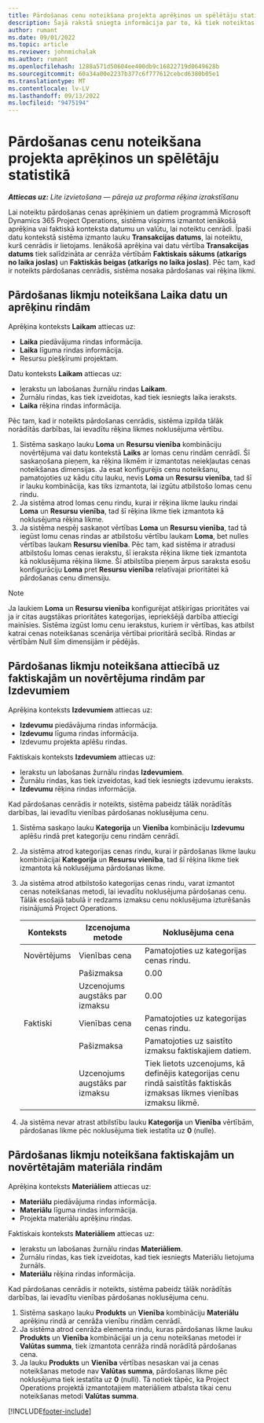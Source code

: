 ```yaml
---
title: Pārdošanas cenu noteikšana projekta aprēķinos un spēlētāju statistikā
description: Šajā rakstā sniegta informācija par to, kā tiek noteiktas pārdošanas cenas projektu aprēķiniem un datiem.
author: rumant
ms.date: 09/01/2022
ms.topic: article
ms.reviewer: johnmichalak
ms.author: rumant
ms.openlocfilehash: 1288a571d50604ee400db9c16822719d0649628b
ms.sourcegitcommit: 60a34a00e2237b377c6f777612cebcd6380b05e1
ms.translationtype: MT
ms.contentlocale: lv-LV
ms.lasthandoff: 09/13/2022
ms.locfileid: "9475194"
---
```

# <a name="determine-sales-prices-for-project-estimates-and-actuals"></a>Pārdošanas cenu noteikšana projekta aprēķinos un spēlētāju statistikā

_**Attiecas uz:** Lite izvietošana — pāreja uz proforma rēķina izrakstīšanu_

Lai noteiktu pārdošanas cenas aprēķiniem un datiem programmā Microsoft Dynamics 365 Project Operations, sistēma vispirms izmantot ienākošā aprēķina vai faktiskā konteksta datumu un valūtu, lai noteiktu cenrādi. Īpaši datu kontekstā sistēma izmanto lauku **Transakcijas datums**, lai noteiktu, kurš cenrādis ir lietojams. Ienākošā aprēķina vai datu vērtība **Transakcijas datums** tiek salīdzināta ar cenrāža vērtībām **Faktiskais sākums (atkarīgs no laika joslas)** un **Faktiskās beigas (atkarīgs no laika joslas)**. Pēc tam, kad ir noteikts pārdošanas cenrādis, sistēma nosaka pārdošanas vai rēķina likmi.

## <a name="determining-sales-rates-on-actual-and-estimate-lines-for-time"></a>Pārdošanas likmju noteikšana Laika datu un aprēķinu rindām

Aprēķina konteksts **Laikam** attiecas uz:

- **Laika** piedāvājuma rindas informācija.
- **Laika** līguma rindas informācija.
- Resursu piešķīrumi projektam.

Datu konteksts **Laikam** attiecas uz:

- Ierakstu un labošanas žurnālu rindas **Laikam**.
- Žurnālu rindas, kas tiek izveidotas, kad tiek iesniegts laika ieraksts.
- **Laika** rēķina rindas informācija. 

Pēc tam, kad ir noteikts pārdošanas cenrādis, sistēma izpilda tālāk norādītās darbības, lai ievadītu rēķina likmes noklusējuma vērtību.

1. Sistēma saskaņo lauku **Loma** un **Resursu vienība** kombināciju novērtējuma vai datu kontekstā **Laiks** ar lomas cenu rindām cenrādī. Šī saskaņošana pieņem, ka rēķina likmēm ir izmantotas neiekļautas cenas noteikšanas dimensijas. Ja esat konfigurējis cenu noteikšanu, pamatojoties uz kādu citu lauku, nevis **Loma** un **Resursu vienība**, tad šī ir lauku kombinācija, kas tiks izmantota, lai izgūtu atbilstošo lomas cenu rindu.
1. Ja sistēma atrod lomas cenu rindu, kurai ir rēķina likme lauku rindai **Loma** un **Resursu vienība**, tad šī rēķina likme tiek izmantota kā noklusējuma rēķina likme.
1. Ja sistēma nespēj saskaņot vērtības **Loma** un **Resursu vienība**, tad tā iegūst lomu cenas rindas ar atbilstošu vērtību laukam **Loma**, bet nulles vērtības laukam **Resursu vienība**. Pēc tam, kad sistēma ir atradusi atbilstošu lomas cenas ierakstu, šī ieraksta rēķina likme tiek izmantota kā noklusējuma rēķina likme. Šī atbilstība pieņem ārpus saraksta esošu konfigurāciju **Loma** pret **Resursu vienība** relatīvajai prioritātei kā pārdošanas cenu dimensiju.

> [!NOTE]
> Ja laukiem **Loma** un **Resursu vienība** konfigurējat atšķirīgas prioritātes vai ja ir citas augstākas prioritātes kategorijas, iepriekšējā darbība attiecīgi mainīsies. Sistēma izgūst lomu cenu ierakstus, kuriem ir vērtības, kas atbilst katrai cenas noteikšanas scenārija vērtībai prioritārā secībā. Rindas ar vērtībām Null šīm dimensijām ir pēdējās.

## <a name="determining-sales-rates-on-actual-and-estimate-lines-for-expense"></a>Pārdošanas likmju noteikšana attiecībā uz faktiskajām un novērtējuma rindām par Izdevumiem

Aprēķina konteksts **Izdevumiem** attiecas uz:

- **Izdevumu** piedāvājuma rindas informācija.
- **Izdevumu** līguma rindas informācija.
- Izdevumu projekta aplēšu rindas.

Faktiskais konteksts **Izdevumiem** attiecas uz:

- Ierakstu un labošanas žurnālu rindas **Izdevumiem**.
- Žurnālu rindas, kas tiek izveidotas, kad tiek iesniegts izdevumu ieraksts.
- **Izdevumu** rēķina rindas informācija. 

Kad pārdošanas cenrādis ir noteikts, sistēma pabeidz tālāk norādītās darbības, lai ievadītu vienības pārdošanas noklusējuma cenu.

1. Sistēma saskaņo lauku **Kategorija** un **Vienība** kombināciju **Izdevumu** aplēšu rindā pret kategoriju cenu rindām cenrādī.
1. Ja sistēma atrod kategorijas cenas rindu, kurai ir pārdošanas likme lauku kombinācijai **Kategorija** un **Resursu vienība**, tad šī rēķina likme tiek izmantota kā noklusējuma pārdošanas likme.
1. Ja sistēma atrod atbilstošo kategorijas cenas rindu, varat izmantot cenas noteikšanas metodi, lai ievadītu noklusējuma pārdošanas cenu. Tālāk esošajā tabulā ir redzams izmaksu cenu noklusējuma izturēšanās risinājumā Project Operations.

    | Konteksts | Izcenojuma metode | Noklusējuma cena |
    | --- | --- | --- |
    | Novērtējums | Vienības cena | Pamatojoties uz kategorijas cenas rindu. |
    |        | Pašizmaksa | 0.00 |
    |        | Uzcenojums augstāks par izmaksu | 0.00 |
    | Faktiski | Vienības cena | Pamatojoties uz kategorijas cenas rindu. |
    |        | Pašizmaksa | Pamatojoties uz saistīto izmaksu faktiskajiem datiem. |
    |        | Uzcenojums augstāks par izmaksu | Tiek lietots uzcenojums, kā definējis kategorijas cenu rindā saistītās faktiskās izmaksas likmes vienības izmaksu likmē. |

1. Ja sistēma nevar atrast atbilstību lauku **Kategorija** un **Vienība** vērtībām, pārdošanas likme pēc noklusējuma tiek iestatīta uz **0** (nulle).

## <a name="determining-sales-rates-on-actual-and-estimate-lines-for-material"></a>Pārdošanas likmju noteikšana faktiskajām un novērtētajām materiāla rindām

Aprēķina konteksts **Materiāliem** attiecas uz:

- **Materiālu** piedāvājuma rindas informācija.
- **Materiālu** līguma rindas informācija.
- Projekta materiālu aprēķinu rindas.

Faktiskais konteksts **Materiāliem** attiecas uz:

- Ierakstu un labošanas žurnālu rindas **Materiāliem**.
- Žurnālu rindas, kas tiek izveidotas, kad tiek iesniegts Materiālu lietojuma žurnāls.
- **Materiālu** rēķina rindas informācija. 

Kad pārdošanas cenrādis ir noteikts, sistēma pabeidz tālāk norādītās darbības, lai ievadītu vienības pārdošanas noklusējuma cenu.

1. Sistēma saskaņo lauku **Produkts** un **Vienība** kombināciju **Materiālu** aprēķinu rindā ar cenrāža vienību rindām cenrādī.
1. Ja sistēma atrod cenrāža elementa rindu, kuras pārdošanas likme lauku **Produkts** un **Vienība** kombinācijai un ja cenu noteikšanas metodei ir **Valūtas summa**, tiek izmantota cenrāža rindā norādītā pārdošanas cena. 
1. Ja lauku **Produkts** un **Vienība** vērtības nesaskan vai ja cenas noteikšanas metode nav **Valūtas summa**, pārdošanas likme pēc noklusējuma tiek iestatīta uz **0** (nulli). Tā notiek tāpēc, ka Project Operations projektā izmantotajiem materiāliem atbalsta tikai cenu noteikšanas metodi **Valūtas summa**.

[!INCLUDE[footer-include](../../includes/footer-banner.md)]
